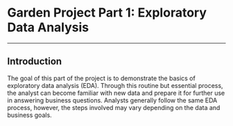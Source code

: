# Garden Project Part 1: Exploratory Data Analysis

---

## Introduction

The goal of this part of the project is to demonstrate the basics of exploratory data analysis (EDA).
Through this routine but essential process, the analyst can become familiar with new data
and prepare it for further use in answering business questions. Analysts generally follow
the same EDA process, however, the steps involved may vary depending on the data and business goals.
